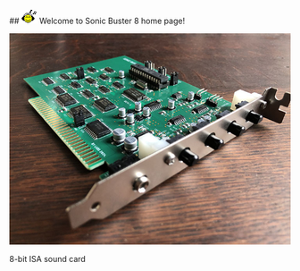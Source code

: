 ##![Music](/pics/facemusic.gif) Welcome to Sonic Buster 8 home page!

![Sonic Buster 8](/pics/sb8b.jpg)

8-bit ISA sound card

